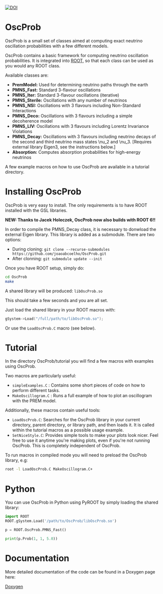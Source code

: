 [![DOI](https://zenodo.org/badge/91241668.svg)](https://zenodo.org/badge/latestdoi/91241668)

# OscProb

OscProb is a small set of classes aimed at computing exact neutrino oscillation probabilities with a few different models.

OscProb contains a basic framework for computing neutrino oscillation probabilities. It is integrated into [ROOT](https://root.cern.ch/), so that each class can be used as you would any ROOT class.

Available classes are:
- **PremModel:** Used for determining neutrino paths through the earth
- **PMNS_Fast:** Standard 3-flavour oscillations
- **PMNS_Iter:** Standard 3-flavour oscillations (iterative)
- **PMNS_Sterile:** Oscillations with any number of neutrinos
- **PMNS_NSI:** Oscillations with 3 flavours including Non-Standard Interactions
- **PMNS_Deco:** Oscillations with 3 flavours including a simple decoherence model
- **PMNS_LIV:** Oscillations with 3 flavours including Lorentz Invariance Violations
- **PMNS_Decay:** Oscillations with 3 flavours including neutrino decays of the second and third neutrino mass states \nu_2 and \nu_3. [Requires external library Eigen3, see the instructions below.]
- **Absorption:** Computes absorption probabilities for high-energy neutrinos

A few example macros on how to use OscProb are available in a tutorial directory.

# Installing OscProb

OscProb is very easy to install. The only requirements is to have ROOT installed with the GSL libraries.

**NEW: Thanks to Jacek Holeczek, OscProb now also builds with ROOT 6!!**

In order to compile the PMNS_Decay class, it is necessary to donwload the external Eigen library. This library is added as a submodule. There are two options:
- During cloning: `git clone --recurse-submodules https://github.com/joaoabcoelho/OscProb.git`
- After clonning: `git submodule update --init`

Once you have ROOT setup, simply do:
```sh
cd OscProb
make
```

A shared library will be produced: ```libOscProb.so```

This should take a few seconds and you are all set.

Just load the shared library in your ROOT macros with:
```cpp
gSystem->Load("/full/path/to/libOscProb.so");
```

Or use the ```LoadOscProb.C``` macro (see below).

# Tutorial

In the directory OscProb/tutorial you will find a few macros with examples using OscProb.

Two macros are particularly useful:
- ```simpleExamples.C``` : Contains some short pieces of code on how to perform different tasks.
- ```MakeOscillogram.C``` : Runs a full example of how to plot an oscillogram with the PREM model.

Additionally, these macros contain useful tools:
- ```LoadOscProb.C```: Searches for the OscProb library in your current directory, parent directory, or library path, and then loads it. It is called within the tutorial macros as a possible usage example.
- ```SetNiceStyle.C```: Provides simple tools to make your plots look nicer. Feel free to use it anytime you're making plots, even if you're not running OscProb. This is completely independent of OscProb.

To run macros in compiled mode you will need to preload the OscProb library, e.g:

```sh
root -l LoadOscProb.C MakeOscillogram.C+
```

# Python

You can use OscProb in Python using PyROOT by simply loading the shared library:

```py
import ROOT
ROOT.gSystem.Load('/path/to/OscProb/libOscProb.so')

p = ROOT.OscProb.PMNS_Fast()

print(p.Prob(1, 1, 5.0))
```

# Documentation

More detailed documentation of the code can be found in a Doxygen page here:

[Doxygen](https://joaoabcoelho.github.io/OscProb/ "OscProb Doxygen page")
